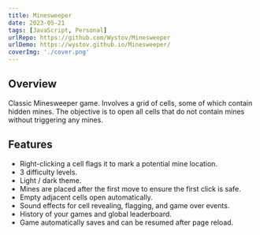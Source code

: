 ```yaml
---
title: Minesweeper
date: 2023-05-21
tags: [JavaScript, Personal]
urlRepo: https://github.com/Wystov/Minesweeper
urlDemo: https://wystov.github.io/Minesweeper/
coverImg: './cover.png'
---
```


## Overview

Classic Minesweeper game.
Involves a grid of cells, some of which contain hidden mines.
The objective is to open all cells that do not contain mines without triggering any mines.

## Features

- Right-clicking a cell flags it to mark a potential mine location.
- 3 difficulty levels.
- Light / dark theme.
- Mines are placed after the first move to ensure the first click is safe.
- Empty adjacent cells open automatically.
- Sound effects for cell revealing, flagging, and game over events.
- History of your games and global leaderboard.
- Game automatically saves and can be resumed after page reload.
